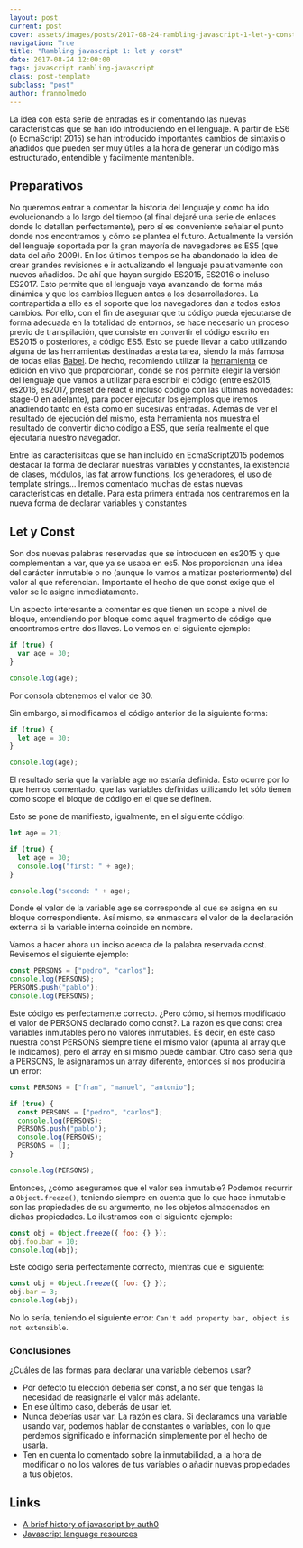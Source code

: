 ```yaml
---
layout: post
current: post
cover: assets/images/posts/2017-08-24-rambling-javascript-1-let-y-const/header.png
navigation: True
title: "Rambling javascript 1: let y const"
date: 2017-08-24 12:00:00
tags: javascript rambling-javascript
class: post-template
subclass: "post"
author: franmolmedo
---
```


La idea con esta serie de entradas es ir comentando las nuevas características que se han ido introduciendo en el lenguaje. A partir de ES6 (o EcmaScript 2015) se han introducido importantes cambios de sintaxis o añadidos que pueden ser muy útiles a la hora de generar un código más estructurado, entendible y fácilmente mantenible.

## Preparativos

No queremos entrar a comentar la historia del lenguaje y como ha ido evolucionando a lo largo del tiempo (al final dejaré una serie de enlaces donde lo detallan perfectamente), pero sí es conveniente señalar el punto donde nos encontramos y cómo se plantea el futuro. Actualmente la versión del lenguaje soportada por la gran mayoría de navegadores es ES5 (que data del año 2009). En los últimos tiempos se ha abandonado la idea de crear grandes revisiones e ir actualizando el lenguaje paulativamente con nuevos añadidos. De ahí que hayan surgido ES2015, ES2016 o incluso ES2017. Esto permite que el lenguaje vaya avanzando de forma más dinámica y que los cambios lleguen antes a los desarrolladores.
La contrapartida a ello es el soporte que los navegadores dan a todos estos cambios. Por ello, con el fin de asegurar que tu código pueda ejecutarse de forma adecuada en la totalidad de entornos, se hace necesario un proceso previo de transpilación, que consiste en convertir el código escrito en ES2015 o posteriores, a código ES5. Esto se puede llevar a cabo utilizando alguna de las herramientas destinadas a esta tarea, siendo la más famosa de todas ellas [Babel](https://babeljs.io/).
De hecho, recomiendo utilizar la [herramienta](https://babeljs.io/repl/) de edición en vivo que proporcionan, donde se nos permite elegir la versión del lenguaje que vamos a utilizar para escribir el código (entre es2015, es2016, es2017, preset de react e incluso código con las últimas novedades: stage-0 en adelante), para poder ejecutar los ejemplos que iremos añadiendo tanto en ésta como en sucesivas entradas. Además de ver el resultado de ejecución del mismo, esta herramienta nos muestra el resultado de convertir dicho código a ES5, que sería realmente el que ejecutaría nuestro navegador.

Entre las caracterísitcas que se han incluído en EcmaScript2015 podemos destacar la forma de declarar nuestras variables y constantes, la existencia de clases, módulos, las fat arrow functions, los generadores, el uso de template strings... Iremos comentado muchas de estas nuevas características en detalle. Para esta primera entrada nos centraremos en la nueva forma de declarar variables y constantes

## Let y Const

Son dos nuevas palabras reservadas que se introducen en es2015 y que complementan a var, que ya se usaba en es5. Nos proporcionan una idea del carácter inmutable o no (aunque lo vamos a matizar posteriormente) del valor al que referencian. Importante el hecho de que const exige que el valor se le asigne inmediatamente.

Un aspecto interesante a comentar es que tienen un scope a nivel de bloque, entendiendo por bloque como aquel fragmento de código que encontramos entre dos llaves. Lo vemos
en el siguiente ejemplo:

```javascript
if (true) {
  var age = 30;
}

console.log(age);
```

Por consola obtenemos el valor de 30.

Sin embargo, si modificamos el código anterior de la siguiente forma:

```javascript
if (true) {
  let age = 30;
}

console.log(age);
```

El resultado sería que la variable age no estaría definida. Esto ocurre por lo que hemos comentado, que las variables definidas utilizando let sólo tienen como scope el bloque
de código en el que se definen.

Esto se pone de manifiesto, igualmente, en el siguiente código:

```javascript
let age = 21;

if (true) {
  let age = 30;
  console.log("first: " + age);
}

console.log("second: " + age);
```

Donde el valor de la variable age se corresponde al que se asigna en su bloque correspondiente. Así mismo, se enmascara el valor de la declaración externa si la variable interna coincide en nombre.

Vamos a hacer ahora un inciso acerca de la palabra reservada const. Revisemos el siguiente ejemplo:

```javascript
const PERSONS = ["pedro", "carlos"];
console.log(PERSONS);
PERSONS.push("pablo");
console.log(PERSONS);
```

Este código es perfectamente correcto. ¿Pero cómo, si hemos modificado el valor de PERSONS declarado como const?. La razón es que const crea variables inmutables pero no valores inmutables.
Es decir, en este caso nuestra const PERSONS siempre tiene el mismo valor (apunta al array que le indicamos), pero el array en sí mismo puede cambiar. Otro caso sería que a PERSONS, le asignaramos un array diferente, entonces sí nos produciría un error:

```javascript
const PERSONS = ["fran", "manuel", "antonio"];

if (true) {
  const PERSONS = ["pedro", "carlos"];
  console.log(PERSONS);
  PERSONS.push("pablo");
  console.log(PERSONS);
  PERSONS = [];
}

console.log(PERSONS);
```

Entonces, ¿cómo aseguramos que el valor sea inmutable? Podemos recurrir a `Object.freeze()`, teniendo siempre en cuenta que lo que hace inmutable son las propiedades de su argumento, no los objetos almacenados en dichas propiedades. Lo ilustramos con el siguiente ejemplo:

```javascript
const obj = Object.freeze({ foo: {} });
obj.foo.bar = 10;
console.log(obj);
```

Este código sería perfectamente correcto, mientras que el siguiente:

```javascript
const obj = Object.freeze({ foo: {} });
obj.bar = 3;
console.log(obj);
```

No lo sería, teniendo el siguiente error: `Can't add property bar, object is not extensible`.

### Conclusiones

¿Cuáles de las formas para declarar una variable debemos usar?

- Por defecto tu elección debería ser const, a no ser que tengas la necesidad de reasignarle el valor más adelante.
- En ese último caso, deberás de usar let.
- Nunca deberías usar var. La razón es clara. Si declaramos una variable usando var, podemos hablar de constantes o variables, con lo que perdemos significado e información simplemente por el hecho de usarla.
- Ten en cuenta lo comentado sobre la inmutabilidad, a la hora de modificar o no los valores de tus variables o añadir nuevas propiedades a tus objetos.

## Links

- [A brief history of javascript by auth0](https://auth0.com/blog/a-brief-history-of-javascript/)
- [Javascript language resources](https://developer.mozilla.org/en-US/docs/Web/JavaScript/Language_Resources)
